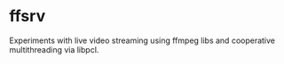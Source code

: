 # ffsrv
Experiments with live video streaming using ffmpeg libs and cooperative multithreading via libpcl.
 